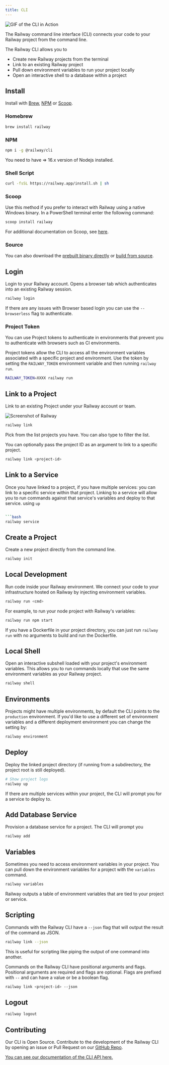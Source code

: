 ```yaml
---
title: CLI
---
```


<Image src="https://res.cloudinary.com/railway/image/upload/v1645060494/docs/CLIexample_fiflvb.gif"
alt="GIF of the CLI in Action"
layout="intrinsic"
width={800} height={468} quality={100} />

The Railway command line interface (CLI) connects your code to your Railway project from the command line.

The Railway CLI allows you to

- Create new Railway projects from the terminal
- Link to an existing Railway project
- Pull down environment variables to run your project locally
- Open an interactive shell to a database within a project

## Install

Install with [Brew](https://brew.sh), [NPM](https://www.npmjs.com/package/@railway/cli) or [Scoop](https://scoop.sh).

### Homebrew

```bash
brew install railway
```

### NPM

```bash
npm i -g @railway/cli
```

You need to have => 16.x version of Nodejs installed.

### Shell Script

```bash
curl -fsSL https://railway.app/install.sh | sh
```

### Scoop

Use this method if you prefer to interact with Railway using a native Windows binary. In a PowerShell terminal enter the following command:

```ps1
scoop install railway
```

For additional documentation on Scoop, see [here](https://scoop-docs.vercel.app/).

### Source

You can also download the [prebuilt binary directly](https://github.com/railwayapp/cli/releases/latest) or [build from source](https://github.com/railwayapp/cli#from-source).

## Login

Login to your Railway account. Opens a browser tab which authenticates into an existing Railway session.

```bash
railway login
```

If there are any issues with Browser based login you can use the `--browserless` flag to authenticate.

### Project Token

You can use Project tokens to authenticate in environments that prevent you to authenticate with browsers such as CI environments.

Project tokens allow the CLI to access all the environment variables associated
with a specific project and environment. Use the token by setting the
`RAILWAY_TOKEN` environment variable and then running `railway run`.

```bash
RAILWAY_TOKEN=XXXX railway run
```

## Link to a Project

Link to an existing Project under your Railway account or team.

<Image src="https://res.cloudinary.com/railway/image/upload/v1631917786/docs/railway-link_juslvt.png"
alt="Screenshot of Railway"
layout="intrinsic"
width={389} height={116} quality={80} />

```bash
railway link
```

Pick from the list projects you have. You can also type to filter the list.

You can optionally pass the project ID as an argument to link to a specific project.

```bash
railway link <project-id>
```

## Link to a Service

Once you have linked to a project, if you have multiple services: you can link to a specific service within that project. Linking to a service will allow you to run commands against that service's variables and deploy to that service. using `up`

````bash

```bash
railway service
````

## Create a Project

Create a new project directly from the command line.

```bash
railway init
```

## Local Development

Run code inside your Railway environment. We connect your code to your
infrastructure hosted on Railway by injecting environment variables.

```bash
railway run <cmd>
```

For example, to run your node project with Railway's variables:

```bash
railway run npm start
```

If you have a Dockerfile in your project directory, you can just run
`railway run` with no arguments to build and run the Dockerfile.

## Local Shell

Open an interactive subshell loaded with your project's environment variables. This allows you to run commands locally that use the same environment variables as your Railway project.

```bash
railway shell
```

## Environments

Projects might have multiple environments, by default the CLI points to the `production` environment. If you'd like to use a different set of environment variables and a different deployment environment you can change the setting by:

```bash
railway environment
```

## Deploy

Deploy the linked project directory (if running from a subdirectory, the project root is still deployed).

```bash
# Show project logs
railway up
```

If there are multiple services within your project, the CLI will prompt you for a service to deploy to.

## Add Database Service

Provision a database service for a project. The CLI will prompt you

```bash
railway add
```

## Variables

Sometimes you need to access environment variables in your project. You can pull down the environment variables for a project with the `variables` command.

```bash
railway variables
```

Railway outputs a table of environment variables that are tied to your project or service.

## Scripting

Commands with the Railway CLI have a `--json` flag that will output the result of the command as JSON.

```bash
railway link --json
```

This is useful for scripting like piping the output of one command into another.

Commands on the Railway CLI have positional arguments and flags. Positional arguments are required and flags are optional. Flags are prefixed with `--` and can have a value or be a boolean flag.

```bash
railway link <project-id> --json
```

## Logout

```bash
railway logout
```

## Contributing

Our CLI is Open Source. Contribute to the development of the Railway CLI by opening an issue or Pull Request on our [GitHub Repo](https://github.com/railwayapp/cli).

[You can see our documentation of the CLI API here.](/reference/cli-api)
